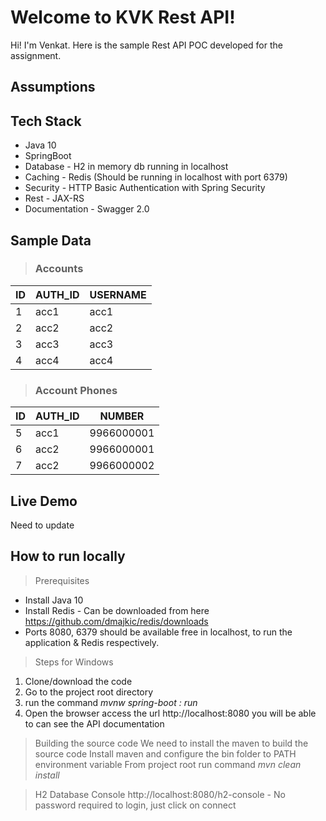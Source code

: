 # Welcome to KVK Rest API!

Hi! I'm Venkat. Here is the sample Rest API POC developed for the assignment.

## Assumptions


## Tech Stack
- Java 10
- SpringBoot
- Database - H2 in memory db running in localhost
- Caching - Redis (Should be running in localhost with port 6379) 
- Security - HTTP Basic Authentication with Spring Security
- Rest - JAX-RS 
- Documentation - Swagger 2.0

## Sample Data
> ### Accounts

| ID               |AUTH_ID						 |USERNAME					   |
|------------------|-----------------------------|-----------------------------|
|1|acc1            |acc1           |
|2|acc2            |acc2           |
|3|acc3            |acc3           |
|4|acc4            |acc4           |

> ### Account Phones

| ID               |AUTH_ID						   |NUMBER                       |
|------------------|-------------------------------|-----------------------------|
|5|acc1            |9966000001|
|6|acc2            |9966000001|
|7|acc2            |9966000002|

## Live Demo

Need to update

## How to run locally

> Prerequisites
- Install Java 10
- Install Redis  - Can be downloaded from here https://github.com/dmajkic/redis/downloads
- Ports 8080, 6379 should be available free in localhost, to run the application & Redis respectively.

> Steps for Windows
1. Clone/download the code
2. Go to the project root directory
3. run the command <i>mvnw spring-boot : run</i>
4. Open the browser access the url http://localhost:8080 you will be able to can see the API documentation

> Building the source code
We need to install the maven to build the source code
Install maven and configure the bin folder to PATH environment variable
From project root run command <i>mvn clean install</i>

> H2 Database Console
http://localhost:8080/h2-console - No password required to login, just click on connect
